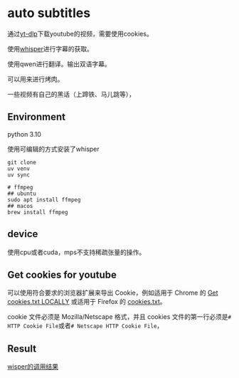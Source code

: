 # auto subtitles

通过[yt-dlp](https://github.com/yt-dlp/yt-dlp)下载youtube的视频，需要使用cookies。

使用[whisper](https://github.com/openai/whisper)进行字幕的获取。

使用qwen进行翻译。输出双语字幕。

可以用来进行烤肉。

一些视频有自己的黑话（上蹄铁、马儿跳等），

## Environment

python 3.10

使用可编辑的方式安装了whisper

    git clone 
    uv venv
    uv sync

    # ffmpeg
    ## ubuntu
    sudo apt install ffmpeg
    ## macos
    brew install ffmpeg

## device

使用cpu或者cuda，mps不支持稀疏张量的操作。

## Get cookies for youtube

可以使用符合要求的浏览器扩展来导出 Cookie，例如适用于 Chrome 的 [Get cookies.txt LOCALLY](https://chromewebstore.google.com/detail/get-cookiestxt-locally/cclelndahbckbenkjhflpdbgdldlbecc) 或适用于 Firefox 的 [cookies.txt](https://addons.mozilla.org/en-US/firefox/addon/cookies-txt/)。

cookie 文件必须是 Mozilla/Netscape 格式，并且 cookies 文件的第一行必须是`# HTTP Cookie File`或者`# Netscape HTTP Cookie File`，


## Result

[wisper的调用结果](./docs/result.md)
